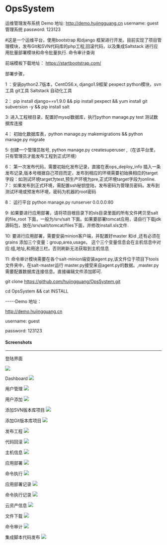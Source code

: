 # OpsSystem
运维管理发布系统  Demo 地址:  http://demo.hujingguang.cn    username: guest    管理系统  password: 123123


#这是一个运维平台，使用bootstrap 和django 框架进行开发。目前实现了项目管理模块，发布Git和SVN代码库的php工程,回滚代码，以及集成Saltstack 进行应用批量部署模块和命令批量执行. 命令审计查询


前端模板下载地址： https://startbootstrap.com/

部署步骤，  

1 ：安装python2.7版本，CentOS6.x, django1.9框架  pexpect python模块，svn工具  git工具 Saltstack 自动化工具

2： pip install django==v1.9.0  && pip install pexpect && yum install git subversion -y && pip install salt

3: 进入工程根目录，配置好mysql数据库，执行python manage.py test 测试数据库连接

4： 初始化数据库表，python manage.py makemigrations && python manage.py migrate

5:  创建一个管理员账号, python manage.py createsuperuser ,（在该平台里，只有管理员才能发布工程到正式环境）

6： 第一次发布代码，需要初始化发布记录，直接在表ops_deploy_info 插入一条发布记录,版本号根据自己项目而定，发布到相应的环境需要初始换相应的target字段：如测试环境target为test,预生产环境为pre,正式环境target字段为online.
7： 如果发布到正式环境，需配置ssh秘钥登陆，发布密码为管理员密码。发布到测试环境或预发布环境，密码为机器的root密码

8： 运行平台 python manage.py runserver 0.0.0.0:80

9:   如果要进行应用部署，请将项目根目录下的sls目录里面的所有文件拷贝至salt的file_root 下面，一般为/srv/salt 下面。如果要部署tomcat应用，请自行下载jdk源码包，放在/srv/salt/tomcat/files下面，并修改install.sls文件.

10: 要进行应用部署，需要安装minion客户端，并配置好master 和id  ,还有必须在grains 添加三个变量：group,area,usage。  这个三个变量信息会在主机信息中对应:组,地址,和用途三栏。否则刷新无法获取到主机信息


11: 命令审计模块需要在各个salt-minion端安装agent.py,该文件位于项目下tools文件夹中，在salt-master运行 master.py接受来自agent.py的数据。,master.py需要配置数据库连接信息。直接编辑文件添加即可.




git clone https://github.com/hujingguang/OpsSystem.git

cd OpsSystem && cat INSTALL


-----Demo 地址：

   http://demo.hujingguang.cn 

   username: guest

   password: 123123


#### Screenshots
-----------
登陆界面

![](https://github.com/hujingguang/OpsSystem/blob/master/screenshots/0.png)

Dashboard
![](https://github.com/hujingguang/OpsSystem/blob/master/screenshots/1.png)

用户管理
![](https://github.com/hujingguang/OpsSystem/blob/master/screenshots/15.png)

用户添加
![](https://github.com/hujingguang/OpsSystem/blob/master/screenshots/16.png)

添加SVN版本库项目
![](https://github.com/hujingguang/OpsSystem/blob/master/screenshots/2.png)

添加Git版本库项目
![](https://github.com/hujingguang/OpsSystem/blob/master/screenshots/3.png)

发布工程
![](https://github.com/hujingguang/OpsSystem/blob/master/screenshots/4.png)

代码回滚
![](https://github.com/hujingguang/OpsSystem/blob/master/screenshots/13.png)

主机信息
![](https://github.com/hujingguang/OpsSystem/blob/master/screenshots/5.png)

应用部署
![](https://github.com/hujingguang/OpsSystem/blob/master/screenshots/6.png)

命令执行
![](https://github.com/hujingguang/OpsSystem/blob/master/screenshots/7.png)

应用部署记录
![](https://github.com/hujingguang/OpsSystem/blob/master/screenshots/8.png)

命令执行记录
![](https://github.com/hujingguang/OpsSystem/blob/master/screenshots/9.png)

云资产信息
![](https://github.com/hujingguang/OpsSystem/blob/master/screenshots/10.png)

文件下载
![](https://github.com/hujingguang/OpsSystem/blob/master/screenshots/11.png)

命令审计
![](https://github.com/hujingguang/OpsSystem/blob/master/screenshots/12.png)

集成脚本代码发布
![](https://github.com/hujingguang/OpsSystem/blob/master/screenshots/14.png)
